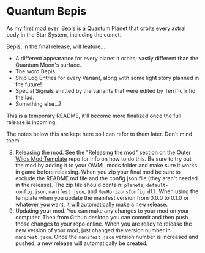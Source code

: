 # Quantum Bepis
 As my first mod ever, Bepis is a Quantum Planet that orbits every astral body in the Star System, including the comet.
 
 Bepis, in the final release, will feature...
 - A different appearance for every planet it orbits; vastly different than the Quantum Moon's surface.
 - The word Bepis.
 - Ship Log Entries for every Variant, along with some light story planned in the future!
 - Special Signals emitted by the variants that were edited by TerrificTrifid, the lad.
 - Something else...?
 
 This is a temporary README, it'll become more finalized once the full release is incoming.
 
 The notes below this are kept here so I can refer to them later. Don't mind them.

8. Releasing the mod. See the "Releasing the mod" section on the  [Outer Wilds Mod Template](https://github.com/Raicuparta/ow-mod-template) repo for info on how to do this. Be sure to try out the mod by adding it to your OWML mods folder and make sure it works in game before releasing. When you zip your final mod be sure to exclude the README.md file and the config.json file (they aren't needed in the release). The zip file should contain: `planets`, `default-config.json`, `manifest.json`, and `NewHorizonsConfig.dll`. When using the template when you update the manifest version from 0.0.0 to 0.1.0 or whatever you want, it will automatically make a new release.
9. Updating your mod. You can make any changes to your mod on your computer. Then from Github desktop you can commit and then push those changes to your repo online. When you are ready to release the new version of your mod, just changed the version number in `manifest.json`. Once the `manifest.json` version number is increased and pushed, a new release will automatically be created. 
